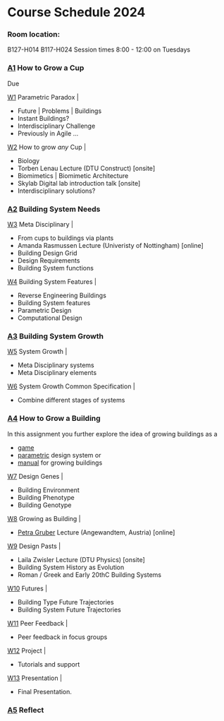 # Course Schedule  2024

### Room location: 
B127-H014
B117-H024
Session times 8:00 - 12:00 on Tuesdays


### [A1] How to Grow a Cup
Due 

[W1](Agile/Schedule/01)  Parametric Paradox |
* Future | Problems | Buildings
* Instant Buildings?
* Interdisciplinary Challenge
* Previously in Agile ...

[W2](Agile/Schedule/02)  How to grow _any_ Cup |
* Biology
* Torben Lenau Lecture (DTU Construct) [onsite]
* Biomimetics | Biomimetic Architecture
* Skylab Digital lab introduction talk [onsite]
* Interdisciplinary solutions?

### [A2] Building System Needs

[W3](Agile/Schedule/03) Meta Disciplinary |
* From cups to buildings via plants
* Amanda Rasmussen Lecture (Univeristy of Nottingham) [online]
* Building Design Grid
* Design Requirements
* Building System functions

[W4](Agile/Schedule/04) Building System Features |
* Reverse Engineering Buildings
* Building System features
* Parametric Design
* Computational Design

### [A3] Building System Growth

[W5](Agile/Schedule/05) System Growth |
* Meta Disciplinary systems
* Meta Disciplinary elements

[W6](Agile/Schedule/06) System Growth Common Specification |
* Combine different stages of systems

### [A4] How to Grow a Building
In this assignment you further explore the idea of growing buildings as a 
* [game]
* [parametric] design system or
* [manual] for growing buildings

[W7](Agile/Schedule/07) Design Genes |
* Building Environment
* Building Phenotype
* Building Genotype

[W8](Agile/Schedule/08) Growing as Building |
* [Petra Gruber] Lecture (Angewandtem, Austria) [online]

[W9](Agile/Schedule/09) Design Pasts |
* Laila Zwisler Lecture (DTU Physics)  [onsite]
* Building System History as Evolution
* Roman / Greek and Early 20thC Building Systems

[W10](Agile/Schedule/10) Futures |
* Building Type Future Trajectories
* Building System Future Trajectories

[W11](Agile/Schedule/11) Peer Feedback |
* Peer feedback in focus groups
  
[W12](Agile/Schedule/12) Project |
* Tutorials and support

[W13](Agile/Schedule/13) Presentation |
* Final Presentation.

### [A5] Reflect

<!-- LINKS -->
[Petra Gruber]: https://ioa.angewandte.at/news/petra-gruber-appointed-head-of-the-i-oa-department-of-building-construction-at-the-angewandte

[A1]: /Agile/Assignments/A1
[A2]: /Agile/Assignments/A2
[A3]: /Agile/Assignments/A3
[A4]: /Agile/Assignments/A4
[A5]: /Agile/Assignments/A5
[BIM]: /41934/Concepts/BIM

[W1]: /41934/Schedule/01
[W2]: /41934/Schedule/02
[W3]: /41934/Schedule/03
[W4]: /41934/Schedule/04
[W5]: /41934/Schedule/05
[W6]: /41934/Schedule/06
[W7]: /41934/Schedule/07
[W8]: /41934/Schedule/08
[W9]: /41934/Schedule/09
[W10]: /41934/Schedule/10
[W11]: /41934/Schedule/11
[W12]: /41934/Schedule/12
[W13]: /41934/Schedule/13

[game]: /Agile/Projects/Game
[parametric]: /Agile/Projects/Parametric
[manual]: /Agile/Projects/Manual
